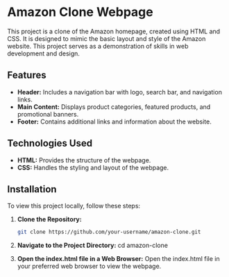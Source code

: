 # Amazon Clone Webpage

This project is a clone of the Amazon homepage, created using HTML and CSS. It is designed to mimic the basic layout and style of the Amazon website. This project serves as a demonstration of skills in web development and design.

## Features

- **Header:** Includes a navigation bar with logo, search bar, and navigation links.
- **Main Content:** Displays product categories, featured products, and promotional banners.
- **Footer:** Contains additional links and information about the website.

## Technologies Used

- **HTML:** Provides the structure of the webpage.
- **CSS:** Handles the styling and layout of the webpage.

## Installation

To view this project locally, follow these steps:

1. **Clone the Repository:**

   ```bash
   git clone https://github.com/your-username/amazon-clone.git

2. **Navigate to the Project Directory:**
   cd amazon-clone

3. **Open the index.html file in a Web Browser:**
   Open the index.html file in your preferred web browser to view the webpage.
